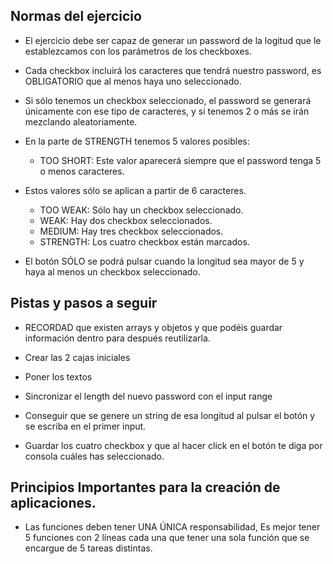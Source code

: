 ## Normas del ejercicio

- El ejercicio debe ser capaz de generar un password de la logitud que le establezcamos con los parámetros de los checkboxes.

- Cada checkbox incluirá los caracteres que tendrá nuestro password, es OBLIGATORIO que al menos haya uno seleccionado.

- Si sólo tenemos un checkbox seleccionado, el password se generará únicamente con ese tipo de caracteres, y si tenemos 2 o más se irán mezclando aleatoriamente.

- En la parte de STRENGTH tenemos 5 valores posibles:
  - TOO SHORT: Este valor aparecerá siempre que el password tenga 5 o menos caracteres.
- Estos valores sólo se aplican a partir de 6 caracteres.

  - TOO WEAK: Sólo hay un checkbox seleccionado.
  - WEAK: Hay dos checkbox seleccionados.
  - MEDIUM: Hay tres checkbox seleccionados.
  - STRENGTH: Los cuatro checkbox están marcados.

- El botón SÓLO se podrá pulsar cuando la longitud sea mayor de 5 y haya al menos un checkbox seleccionado.

## Pistas y pasos a seguir

- RECORDAD que existen arrays y objetos y que podéis guardar información dentro para después reutilizarla.

- Crear las 2 cajas iniciales
- Poner los textos
- Sincronizar el length del nuevo password con el input range
- Conseguir que se genere un string de esa longitud al pulsar el botón y se escriba en el primer input.
- Guardar los cuatro checkbox y que al hacer click en el botón te diga por consola cuáles has seleccionado.

## Principios Importantes para la creación de aplicaciones.

- Las funciones deben tener UNA ÚNICA responsabilidad, Es mejor tener 5 funciones con 2 líneas cada una que tener una sola función que se encargue de 5 tareas distintas.
